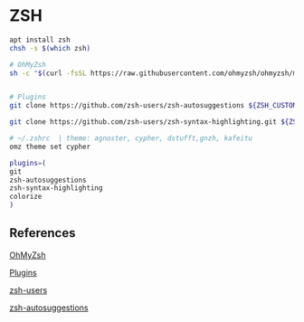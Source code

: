 # ZSH

```bash
apt install zsh
chsh -s $(which zsh)

# OhMyZsh
sh -c "$(curl -fsSL https://raw.githubusercontent.com/ohmyzsh/ohmyzsh/master/tools/install.sh)"


# Plugins
git clone https://github.com/zsh-users/zsh-autosuggestions ${ZSH_CUSTOM:-~/.oh-my-zsh/custom}/plugins/zsh-autosuggestions

git clone https://github.com/zsh-users/zsh-syntax-highlighting.git ${ZSH_CUSTOM:-~/.oh-my-zsh/custom}/plugins/zsh-syntax-highlighting

# ~/.zshrc  | theme: agnoster, cypher, dstufft,gnzh, kafeitu 
omz theme set cypher

plugins=(
git
zsh-autosuggestions
zsh-syntax-highlighting
colorize
)
```

## References
[OhMyZsh](https://github.com/ohmyzsh/ohmyzsh/blob/master/README.md)

[Plugins](https://github.com/ohmyzsh/ohmyzsh/wiki/Plugins)

[zsh-users](https://github.com/zsh-users)

[zsh-autosuggestions](https://github.com/zsh-users/zsh-autosuggestions/blob/master/INSTALL.md)